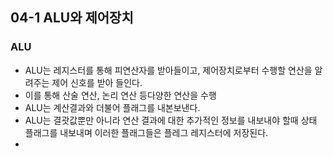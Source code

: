 ## 04-1 ALU와 제어장치
### ALU
- ALU는 레지스터를 통해 피연산자를 받아들이고, 제어장치로부터 수행할 연산을 알려주는 제어 신호를 받아 들인다.
- 이를 통해 산술 연산, 논리 연산 등다양한 연산을 수행
- ALU는 계산결과와 더불어 플래그를 내본보낸다.
- ALU는 결괏값뿐만 아니라 연산 결과에 대한 추가적인 정보를 내보내야 할때 상태 플래그를 내보내며 이러한 플래그들은 플레그 레지스터에 저장된다.
- 